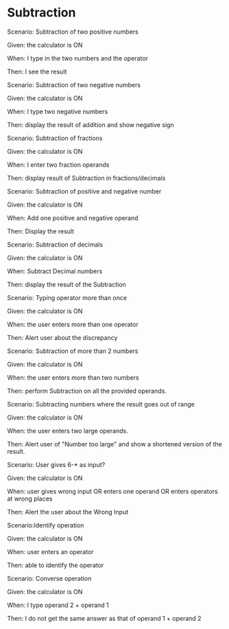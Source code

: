 # Subtraction

Scenario: Subtraction of two positive numbers

Given: the calculator is ON

When: I type in the two numbers and the operator

Then: I see the result

Scenario: Subtraction of two negative numbers

Given: the calculator is ON

When: I type two negative numbers

Then: display the result of addition
and show negative sign

Scenario: Subtraction of fractions

Given: the calculator is ON

When: I enter two fraction operands

Then: display result of Subtraction in fractions/decimals

Scenario: Subtraction of positive and negative number

Given: the calculator is ON

When: Add one positive and negative operand

Then: Display the result

Scenario: Subtraction of decimals

Given: the calculator is ON

When: Subtract Decimal numbers

Then: display the result of the Subtraction

Scenario: Typing operator more than once

Given: the calculator is ON

When: the user enters more than one operator

Then: Alert user about the discrepancy

Scenario: Subtraction of more than 2 numbers

Given: the calculator is ON

When: the user enters more than two numbers

Then: perform Subtraction on all the provided operands.

Scenario: Subtracting numbers where the result goes out of range

Given: the calculator is ON

When: the user enters two large operands.

Then: Alert user of "Number too large" and show a shortened version of the result.

Scenario: User gives 6-* as input?

Given: the calculator is ON

When: user gives wrong input
OR enters one operand
OR enters operators at wrong places

Then: Alert the user about the Wrong Input

Scenario:Identify operation

Given: the calculator is ON

When: user enters an operator

Then: able to identify the operator

Scenario: Converse operation

Given: the calculator is ON

When: I type operand 2 + operand 1

Then: I do not get the same answer as that of operand 1 + operand 2
